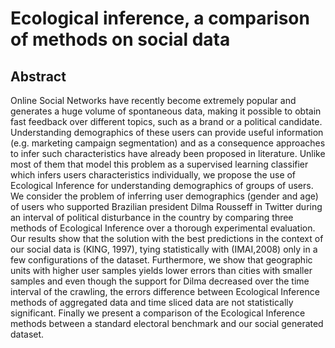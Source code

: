 # Ecological inference, a comparison of methods on social data


## Abstract 

Online Social Networks have recently become extremely popular and generates a huge volume of spontaneous data, making it possible to obtain fast feedback over different topics, such as a brand or a political candidate. Understanding demographics of these users can provide useful information (e.g. marketing campaign segmentation) and as a consequence approaches to infer such characteristics have already been proposed in literature. Unlike most of them that model this problem as a supervised learning classifier which infers users characteristics individually, we propose the use of Ecological Inference for understanding demographics of groups of users.  We consider the problem of inferring user demographics (gender and age) of users who supported Brazilian president Dilma Rousseff in Twitter during an interval of political disturbance in the country by comparing three methods of Ecological Inference over a thorough experimental evaluation.  Our results show that the solution with the best predictions in the context of our social data is (KING, 1997), tying statistically  with (IMAI,2008) only in a few configurations of the dataset. Furthermore, we show that geographic units with higher user samples yields lower errors than cities with smaller samples and even though the support for Dilma decreased over the time interval of the crawling, the errors difference between Ecological Inference methods of aggregated data and time sliced data are not statistically significant. Finally we present a comparison of the Ecological Inference methods between a standard electoral benchmark and our social generated dataset.

